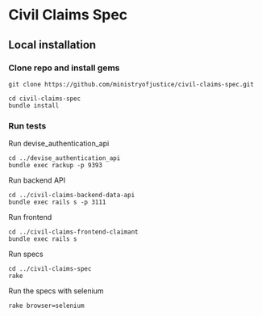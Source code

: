 # Civil Claims Spec

Local installation
------------------

### Clone repo and install gems

    git clone https://github.com/ministryofjustice/civil-claims-spec.git

    cd civil-claims-spec
    bundle install

### Run tests

Run devise_authentication_api

    cd ../devise_authentication_api
    bundle exec rackup -p 9393

Run backend API

    cd ../civil-claims-backend-data-api
    bundle exec rails s -p 3111

Run frontend

    cd ../civil-claims-frontend-claimant
    bundle exec rails s

Run specs

    cd ../civil-claims-spec
    rake

Run the specs with selenium

    rake browser=selenium
